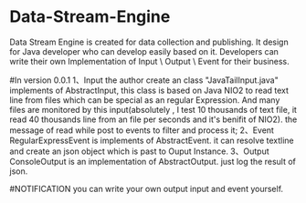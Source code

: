 # Data-Stream-Engine
Data Stream Engine is created for data collection and publishing. It design for Java developer who can develop easily based on it. Developers can write their own Implementation of Input \ Output \ Event for their business. 


#In version 0.0.1
1、Input
the author create an class "JavaTailInput.java" implements of AbstractInput, this class is based on Java NIO2 to read text line from files which can be special as an regular Expression. And many files are monitored by this input(absolutely , I test 10 thousands of text file, it read 40 thousands line from an file per seconds and it's benifit of NIO2). the message of read while post to events to filter and process it;
2、Event
RegularExpressEvent is implements of AbstractEvent. it can resolve textline and create an json object which is past to Ouput Instance.
3、Output
ConsoleOutput is an implementation of AbstractOutput. just log the result of json. 

#NOTIFICATION
you can write your own output input and event yourself.
